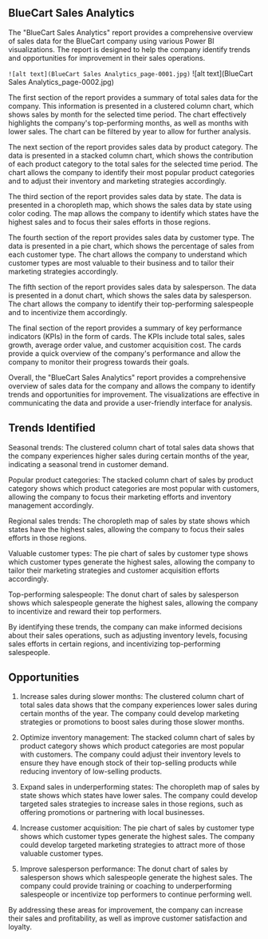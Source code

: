 ## BlueCart Sales Analytics

The "BlueCart Sales Analytics" report provides a comprehensive overview of sales data for the BlueCart company using various Power BI visualizations. The report is designed to help the company identify trends and opportunities for improvement in their sales operations.

`![alt text](BlueCart Sales Analytics_page-0001.jpg)`
![alt text](BlueCart Sales Analytics_page-0002.jpg)

The first section of the report provides a summary of total sales data for the company. This information is presented in a clustered column chart, which shows sales by month for the selected time period. The chart effectively highlights the company's top-performing months, as well as months with lower sales. The chart can be filtered by year to allow for further analysis.

The next section of the report provides sales data by product category. The data is presented in a stacked column chart, which shows the contribution of each product category to the total sales for the selected time period. The chart allows the company to identify their most popular product categories and to adjust their inventory and marketing strategies accordingly.

The third section of the report provides sales data by state. The data is presented in a choropleth map, which shows the sales data by state using color coding. The map allows the company to identify which states have the highest sales and to focus their sales efforts in those regions.

The fourth section of the report provides sales data by customer type. The data is presented in a pie chart, which shows the percentage of sales from each customer type. The chart allows the company to understand which customer types are most valuable to their business and to tailor their marketing strategies accordingly.

The fifth section of the report provides sales data by salesperson. The data is presented in a donut chart, which shows the sales data by salesperson. The chart allows the company to identify their top-performing salespeople and to incentivize them accordingly.

The final section of the report provides a summary of key performance indicators (KPIs) in the form of cards. The KPIs include total sales, sales growth, average order value, and customer acquisition cost. The cards provide a quick overview of the company's performance and allow the company to monitor their progress towards their goals.

Overall, the "BlueCart Sales Analytics" report provides a comprehensive overview of sales data for the company and allows the company to identify trends and opportunities for improvement. The visualizations are effective in communicating the data and provide a user-friendly interface for analysis.

## Trends Identified 

Seasonal trends: The clustered column chart of total sales data shows that the company experiences higher sales during certain months of the year, indicating a seasonal trend in customer demand.

Popular product categories: The stacked column chart of sales by product category shows which product categories are most popular with customers, allowing the company to focus their marketing efforts and inventory management accordingly.

Regional sales trends: The choropleth map of sales by state shows which states have the highest sales, allowing the company to focus their sales efforts in those regions.

Valuable customer types: The pie chart of sales by customer type shows which customer types generate the highest sales, allowing the company to tailor their marketing strategies and customer acquisition efforts accordingly.

Top-performing salespeople: The donut chart of sales by salesperson shows which salespeople generate the highest sales, allowing the company to incentivize and reward their top performers.

By identifying these trends, the company can make informed decisions about their sales operations, such as adjusting inventory levels, focusing sales efforts in certain regions, and incentivizing top-performing salespeople.

## Opportunities

1. Increase sales during slower months: The clustered column chart of total sales data shows that the company experiences lower sales during certain months of the year. The company could develop marketing strategies or promotions to boost sales during those slower months.

2. Optimize inventory management: The stacked column chart of sales by product category shows which product categories are most popular with customers. The company could adjust their inventory levels to ensure they have enough stock of their top-selling products while reducing inventory of low-selling products.

3. Expand sales in underperforming states: The choropleth map of sales by state shows which states have lower sales. The company could develop targeted sales strategies to increase sales in those regions, such as offering promotions or partnering with local businesses.

4. Increase customer acquisition: The pie chart of sales by customer type shows which customer types generate the highest sales. The company could develop targeted marketing strategies to attract more of those valuable customer types.

5. Improve salesperson performance: The donut chart of sales by salesperson shows which salespeople generate the highest sales. The company could provide training or coaching to underperforming salespeople or incentivize top performers to continue performing well.

By addressing these areas for improvement, the company can increase their sales and profitability, as well as improve customer satisfaction and loyalty.
